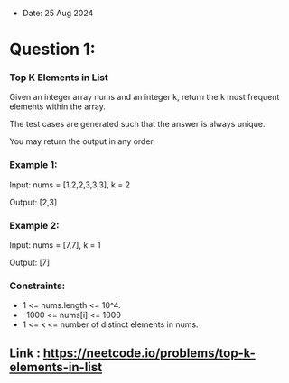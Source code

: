 - Date: 25 Aug 2024
# Question 1: 
### Top K Elements in List
Given an integer array nums and an integer k, return the k most frequent elements within the array.

The test cases are generated such that the answer is always unique.

You may return the output in any order.

### Example 1:

Input: nums = [1,2,2,3,3,3], k = 2

Output: [2,3]
### Example 2:

Input: nums = [7,7], k = 1

Output: [7]
### Constraints:

- 1 <= nums.length <= 10^4.
- -1000 <= nums[i] <= 1000
- 1 <= k <= number of distinct elements in nums.


## Link : https://neetcode.io/problems/top-k-elements-in-list

